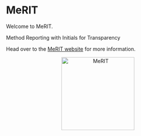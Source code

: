 # MeRIT

Welcome to MeRIT.

Method Reporting with Initials for Transparency

Head over to the [MeRIT website](http://www.merit.help/) for more information.


<div id="merit-logo">
  <div style="text-align: center;">
  <div class="wrapper">
    <img src="MeritLogo.png" alt="MeRIT"
      width="200" 
     height="200"> 
  </div>
</div>
  </div>
